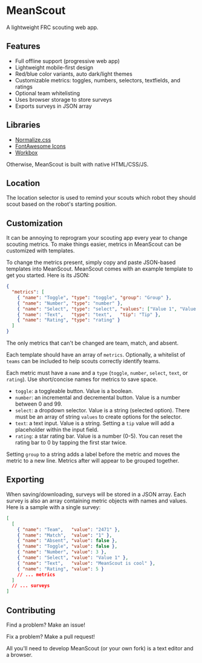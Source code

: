 # MeanScout

A lightweight FRC scouting web app.

## Features

- Full offline support (progressive web app)
- Lightweight mobile-first design
- Red/blue color variants, auto dark/light themes
- Customizable metrics: toggles, numbers, selectors, textfields, and ratings
- Optional team whitelisting
- Uses browser storage to store surveys
- Exports surveys in JSON array

## Libraries

- [Normalize.css](https://necolas.github.io/normalize.css/)
- [FontAwesome Icons](https://fontawesome.com/)
- [Workbox](https://developers.google.com/web/tools/workbox)

Otherwise, MeanScout is built with native HTML/CSS/JS.

## Location

The location selector is used to remind your scouts which robot they should scout based on the robot's starting position.

## Customization

It can be annoying to reprogram your scouting app every year to change scouting metrics. To make things easier, metrics in MeanScout can be customized with templates.

To change the metrics present, simply copy and paste JSON-based templates into MeanScout. MeanScout comes with an example template to get you started. Here is its JSON:

```json
{
  "metrics": [
    { "name": "Toggle", "type": "toggle", "group": "Group" },
    { "name": "Number", "type": "number" },
    { "name": "Select", "type": "select", "values": ["Value 1", "Value 2", "Value 3"] },
    { "name": "Text",   "type": "text",   "tip": "Tip" },
    { "name": "Rating", "type": "rating" }
  ]
}
```

The only metrics that can't be changed are team, match, and absent.

Each template should have an array of `metrics`. Optionally, a whitelist of `teams` can be included to help scouts correctly identify teams.

Each metric must have a `name` and a `type` (`toggle`, `number`, `select`, `text`, or `rating`). Use short/concise names for metrics to save space.

- `toggle`: a toggleable button. Value is a boolean.
- `number`: an incremental and decremental button. Value is a number between 0 and 99.
- `select`: a dropdown selector. Value is a string (selected option). There must be an array of string `values` to create options for the selector.
- `text`: a text input. Value is a string. Setting a `tip` value will add a placeholder within the input field.
- `rating`: a star rating bar. Value is a number (0-5). You can reset the rating bar to 0 by tapping the first star twice.

Setting `group` to a string adds a label before the metric and moves the metric to a new line. Metrics after will appear to be grouped together.

## Exporting

When saving/downloading, surveys will be stored in a JSON array. Each survey is also an array containing metric objects with names and values. Here is a sample with a single survey:

```json
[
  [
    { "name": "Team",   "value": "2471" },
    { "name": "Match",  "value": "1" },
    { "name": "Absent", "value": false },
    { "name": "Toggle", "value": false },
    { "name": "Number", "value": 3 },
    { "name": "Select", "value": "Value 1" },
    { "name": "Text",   "value": "MeanScout is cool" },
    { "name": "Rating", "value": 5 }
    // ... metrics
  ]
  // ... surveys
]
```

## Contributing

Find a problem? Make an issue!

Fix a problem? Make a pull request!

All you'll need to develop MeanScout (or your own fork) is a text editor and a browser.
